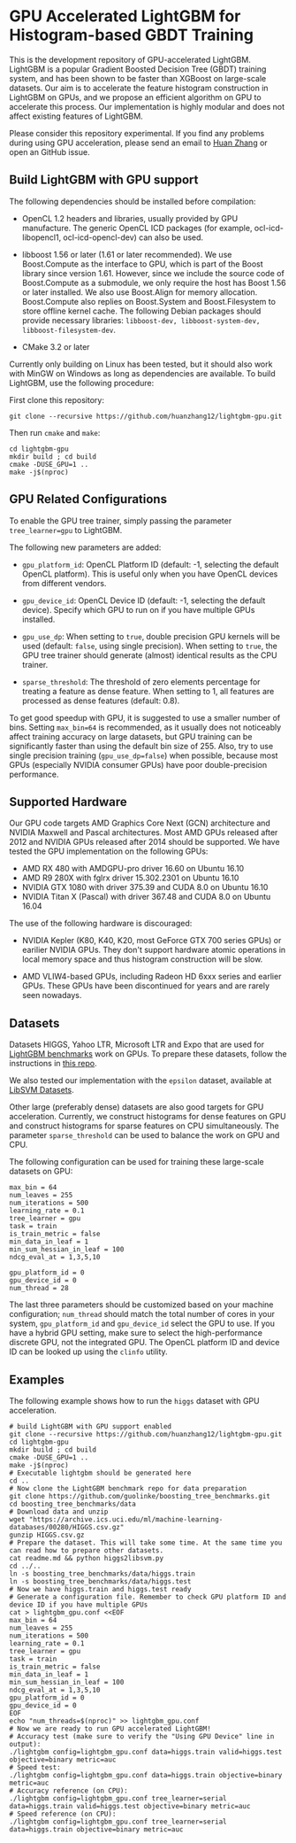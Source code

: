 GPU Accelerated LightGBM for Histogram-based GBDT Training
=========================

This is the development repository of GPU-accelerated LightGBM. 
LightGBM is a popular Gradient Boosted Decision Tree (GBDT) training system,
and has been shown to be faster than XGBoost on large-scale datasets.
Our aim is to accelerate the feature histogram construction in LightGBM on GPUs,
and we propose an efficient algorithm on GPU to accelerate this process.
Our implementation is highly modular and does not affect existing features 
of LightGBM.

Please consider this repository experimental. If you find any problems during using
GPU acceleration, please send an email to [Huan Zhang](ecezhang@ucdavis.edu) or 
open an GitHub issue.

Build LightGBM with GPU support
-------------------------

The following dependencies should be installed before compilation:

- OpenCL 1.2 headers and libraries, usually provided by GPU manufacture.  The
  generic OpenCL ICD packages (for example, ocl-icd-libopencl1,
  ocl-icd-opencl-dev) can also be used.

- libboost 1.56 or later (1.61 or later recommended). We use Boost.Compute as
  the interface to GPU, which is part of the Boost library since version 1.61.
  However, since we include the source code of Boost.Compute as a submodule, we
  only require the host has Boost 1.56 or later installed. We also use
  Boost.Align for memory allocation. Boost.Compute also replies on Boost.System
  and Boost.Filesystem to store offline kernel cache. The following Debian 
  packages should provide necessary libraries: 
  `libboost-dev, libboost-system-dev, libboost-filesystem-dev`.

- CMake 3.2 or later

Currently only building on Linux has been tested, but it should also work with
MinGW on Windows as long as dependencies are available. To build LightGBM,
use the following procedure:

First clone this repository:

```
git clone --recursive https://github.com/huanzhang12/lightgbm-gpu.git
```

Then run `cmake` and `make`:

```
cd lightgbm-gpu
mkdir build ; cd build
cmake -DUSE_GPU=1 .. 
make -j$(nproc) 
```

GPU Related Configurations
--------------------------

To enable the GPU tree trainer, simply passing the parameter `tree_learner=gpu` to LightGBM.

The following new parameters are added:

- `gpu_platform_id`: OpenCL Platform ID (default: -1, selecting the default OpenCL platform).
This is useful only when you have OpenCL devices from different vendors.

- `gpu_device_id`: OpenCL Device ID (default: -1, selecting the default device).
Specify which GPU to run on if you have multiple GPUs installed.

- `gpu_use_dp`: When setting to `true`, double precision GPU kernels will be used 
(default: `false`, using single precision). When setting to `true`, the GPU tree
trainer should generate (almost) identical results as the CPU trainer.

- `sparse_threshold`: The threshold of zero elements percentage for
  treating a feature as dense feature. When setting to 1, all features are
  processed as dense features (default: 0.8).

To get good speedup with GPU, it is suggested to use a smaller number of bins.
Setting `max_bin=64` is recommended, as it usually does not noticeably affect
training accuracy on large datasets, but GPU training can be significantly
faster than using the default bin size of 255. Also, try to use single
precision training (`gpu_use_dp=false`) when possible, because most GPUs
(especially NVIDIA consumer GPUs) have poor double-precision performance.

Supported Hardware
--------------------------

Our GPU code targets AMD Graphics Core Next (GCN) architecture and NVIDIA
Maxwell and Pascal architectures. Most AMD GPUs released after 2012 and NVIDIA
GPUs released after 2014 should be supported. We have tested the GPU
implementation on the following GPUs:

- AMD RX 480 with AMDGPU-pro driver 16.60 on Ubuntu 16.10
- AMD R9 280X with fglrx driver 15.302.2301 on Ubuntu 16.10
- NVIDIA GTX 1080 with driver 375.39 and CUDA 8.0 on Ubuntu 16.10 
- NVIDIA Titan X (Pascal) with driver 367.48 and CUDA 8.0 on Ubuntu 16.04

The use of the following hardware is discouraged:

- NVIDIA Kepler (K80, K40, K20, most GeForce GTX 700 series GPUs) or earilier
  NVIDIA GPUs. They don't support hardware atomic operations in local memory space
  and thus histogram construction will be slow.

- AMD VLIW4-based GPUs, including Radeon HD 6xxx series and earlier GPUs. These
  GPUs have been discontinued for years and are rarely seen nowadays.

Datasets
--------------------------

Datasets HIGGS, Yahoo LTR, Microsoft LTR and Expo that are used for 
[LightGBM benchmarks](https://github.com/Microsoft/LightGBM/wiki/Experiments#parallel-experiment) 
work on GPUs. To prepare these datasets, follow the instructions in
[this repo](https://github.com/guolinke/boosting_tree_benchmarks).

We also tested our implementation with the `epsilon` dataset, available at 
[LibSVM Datasets](http://www.csie.ntu.edu.tw/~cjlin/libsvmtools/datasets/binary.html).

Other large (preferably dense) datasets are also good targets for GPU
acceleration. Currently, we construct histograms for dense features on GPU
and construct histograms for sparse features on CPU simultaneously. The
parameter `sparse_threshold` can be used to balance the work on GPU and CPU.

The following configuration can be used for training these large-scale
datasets on GPU:

```
max_bin = 64
num_leaves = 255
num_iterations = 500
learning_rate = 0.1
tree_learner = gpu
task = train
is_train_metric = false
min_data_in_leaf = 1
min_sum_hessian_in_leaf = 100
ndcg_eval_at = 1,3,5,10

gpu_platform_id = 0
gpu_device_id = 0
num_thread = 28
```

The last three parameters should be customized based on your machine configuration;
`num_thread` should match the total number of cores in your system, `gpu_platform_id`
and `gpu_device_id` select the GPU to use. If you have a hybrid GPU setting,
make sure to select the high-performance discrete GPU, not the integrated GPU.
The OpenCL platform ID and device ID can be looked up using the `clinfo` utility.

Examples
--------------------------

The following example shows how to run the `higgs` dataset with GPU acceleration.

```
# build LightGBM with GPU support enabled
git clone --recursive https://github.com/huanzhang12/lightgbm-gpu.git
cd lightgbm-gpu
mkdir build ; cd build
cmake -DUSE_GPU=1 .. 
make -j$(nproc) 
# Executable lightgbm should be generated here
cd ..
# Now clone the LightGBM benchmark repo for data preparation
git clone https://github.com/guolinke/boosting_tree_benchmarks.git
cd boosting_tree_benchmarks/data
# Download data and unzip
wget "https://archive.ics.uci.edu/ml/machine-learning-databases/00280/HIGGS.csv.gz"
gunzip HIGGS.csv.gz
# Prepare the dataset. This will take some time. At the same time you can read how to prepare other datasets.
cat readme.md && python higgs2libsvm.py
cd ../..
ln -s boosting_tree_benchmarks/data/higgs.train
ln -s boosting_tree_benchmarks/data/higgs.test
# Now we have higgs.train and higgs.test ready
# Generate a configuration file. Remember to check GPU platform ID and device ID if you have multiple GPUs
cat > lightgbm_gpu.conf <<EOF
max_bin = 64
num_leaves = 255
num_iterations = 500
learning_rate = 0.1
tree_learner = gpu
task = train
is_train_metric = false
min_data_in_leaf = 1
min_sum_hessian_in_leaf = 100
ndcg_eval_at = 1,3,5,10
gpu_platform_id = 0
gpu_device_id = 0
EOF
echo "num_threads=$(nproc)" >> lightgbm_gpu.conf
# Now we are ready to run GPU accelerated LightGBM!
# Accuracy test (make sure to verify the "Using GPU Device" line in output):
./lightgbm config=lightgbm_gpu.conf data=higgs.train valid=higgs.test objective=binary metric=auc
# Speed test:
./lightgbm config=lightgbm_gpu.conf data=higgs.train objective=binary metric=auc
# Accuracy reference (on CPU):
./lightgbm config=lightgbm_gpu.conf tree_learner=serial data=higgs.train valid=higgs.test objective=binary metric=auc
# Speed reference (on CPU):
./lightgbm config=lightgbm_gpu.conf tree_learner=serial data=higgs.train objective=binary metric=auc
```

